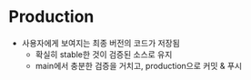 # Production
- 사용자에게 보여지는 최종 버전의 코드가 저장됨
  - 확실히 stable한 것이 검증된 소스로 유지
  - main에서 충분한 검증을 거치고, production으로 커밋 & 푸시
